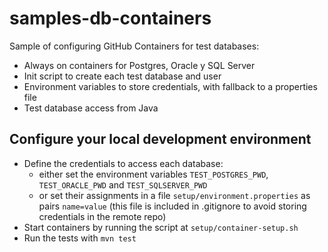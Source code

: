 # samples-db-containers

Sample of configuring GitHub Containers for test databases:
- Always on containers for Postgres, Oracle y SQL Server
- Init script to create each test database and user
- Environment variables to store credentials, with fallback to a properties file
- Test database access from Java

## Configure your local development environment

- Define the credentials to access each database:
  - either set the environment variables `TEST_POSTGRES_PWD`, `TEST_ORACLE_PWD` and `TEST_SQLSERVER_PWD`
  - or set their assignments in a file `setup/environment.properties` as pairs `name=value`
    (this file is included in .gitignore to avoid storing credentials in the remote repo)
- Start containers by running the script at `setup/container-setup.sh`
- Run the tests with `mvn test`
